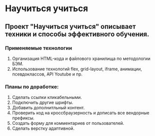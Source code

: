 # Научиться учиться

## Проект "Научиться учиться" описывает техники и способы эффективного обучения.

### Применяемые технологии
1. Организация HTML-кода и файлового хранилища по методологии БЭМ.
2. Использование технологий flex, grid-layout, iframe, анимации, псевдоклассов, API Youtube и пр.

### Планы по доработке:
1. Сделать ссылки кликабельными.
2. Подключить другие шрифты.
3. Добавить дополнитльный контент.
4. Проверить код на кроссбраузерность и дописать все вендорные префиксы.
5. Создать форму для комментариев от пользователей.
6. Сделать верстку адаптивной.